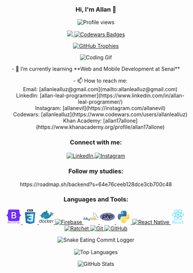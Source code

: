 <h3 align="center">Hi, I'm Allan 👋</h3>

<p align="center"> 
  <img src="https://komarev.com/ghpvc/?username=allanlealluz&label=Profile%20views&color=0e75b6&style=darkhub" alt="Profile views" /> 
</p>
<p align="center">
<a href="https://github.com/allanlealluz/Allan">
<img  src="https://img.shields.io/badge/-PORTFOLIO-informational?style=for-the-badge&color=red"></img>
</a>

  <a href="https://www.codewars.com/users/allanlealluz">
    <img src="https://www.codewars.com/users/allanlealluz/badges/large" alt="Codewars Badges" />
  </a>
</p>
<p align="center"> 
  <a href="https://github.com/ryo-ma/github-profile-trophy">
    <img src="https://github-profile-trophy.vercel.app/?username=allanlealluz&theme=darkhub&row=2&column=3)(https://github.com/ryo-ma/github-profile-trophy)" alt="GitHub Trophies" />
  </a>

</p>



<p align="center">
  <img src="https://media.giphy.com/media/ZVik7pBtu9dNS/giphy.gif" alt="Coding Gif" width="500" height="300" />
</p>
<p align='center'>
- 🌱 I’m currently learning **Web and Mobile Development at Senai**
<ul align='center' style='list-style-type: none;;text-decoration:none;'>
- 📫 How to reach me:
  <li>Email: [allanlealluz@gmail.com](mailto:allanlealluz@gmail.com)</li>
 <li> LinkedIn: [allan-leal-programmer](https://www.linkedin.com/in/allan-leal-programmer/)</li>
  <li>Instagram: [allanevil](https://instagram.com/allanevil)</li>
  <li>Codewars: [allanlealluz](https://www.codewars.com/users/allanlealluz)</li>
  <li>Khan Academy: [allan17allone](https://www.khanacademy.org/profile/allan17allone)</li>
</ul>
</p>
<h3 align="center">Connect with me:</h3>
<p align="center">
  <a href="https://www.linkedin.com/in/allan-leal-programmer" target="_blank">
    <img align="center" src="https://raw.githubusercontent.com/rahuldkjain/github-profile-readme-generator/master/src/images/icons/Social/linked-in-alt.svg" alt="LinkedIn" height="30" width="40" />
  </a>
  <a href="https://instagram.com/allanevil" target="_blank">
    <img align="center" src="https://raw.githubusercontent.com/rahuldkjain/github-profile-readme-generator/master/src/images/icons/Social/instagram.svg" alt="Instagram" height="30" width="40" />
  </a>
</p>

<h3 align="center">Follow my studies:</h3>
<p align='center'>https://roadmap.sh/backend?s=64e76ceeb128dce3cb700c48</p>

<h3 align="center">Languages and Tools:</h3>
<p align="center">
  <a href="https://getbootstrap.com" target="_blank">
    <img src="https://raw.githubusercontent.com/devicons/devicon/master/icons/bootstrap/bootstrap-plain-wordmark.svg" alt="Bootstrap" width="40" height="40" />
  </a>
  <a href="https://www.w3schools.com/css/" target="_blank">
    <img src="https://raw.githubusercontent.com/devicons/devicon/master/icons/css3/css3-original-wordmark.svg" alt="CSS3" width="40" height="40" />
  </a>
  <a href="https://www.docker.com/" target="_blank">
    <img src="https://raw.githubusercontent.com/devicons/devicon/master/icons/docker/docker-original-wordmark.svg" alt="Docker" width="40" height="40" />
  </a>
  <a href="https://firebase.google.com/" target="_blank">
    <img src="https://www.vectorlogo.zone/logos/firebase/firebase-icon.svg" alt="Firebase" width="40" height="40" />
  </a>
  <a href="https://www.mysql.com/" target="_blank">
    <img src="https://raw.githubusercontent.com/devicons/devicon/master/icons/mysql/mysql-original-wordmark.svg" alt="MySQL" width="40" height="40" />
  </a>
  <a href="https://www.php.net" target="_blank">
    <img src="https://raw.githubusercontent.com/devicons/devicon/master/icons/php/php-original.svg" alt="PHP" width="40" height="40" />
  </a>
  <a href="https://www.python.org" target="_blank">
    <img src="https://raw.githubusercontent.com/devicons/devicon/master/icons/python/python-original.svg" alt="Python" width="40" height="40" />
  </a>
  <a href="https://reactnative.dev/" target="_blank">
    <img src="https://reactnative.dev/img/header_logo.svg" alt="React Native" width="40" height="40" />
  </a>
  <a href="https://reactjs.org/" target="_blank">
    <img src="https://raw.githubusercontent.com/devicons/devicon/master/icons/react/react-original-wordmark.svg" alt="React JS" width="40" height="40" />
  </a>
  <a href="https://www.ratchet.io/" target="_blank">
    <img src="https://avatars.githubusercontent.com/u/2443876?s=200&v=4" alt="Ratchet" width="40" height="40" />
  </a>
  <a href="https://git-scm.com/" target="_blank">
    <img src="https://www.vectorlogo.zone/logos/git-scm/git-scm-icon.svg" alt="Git" width="40" height="40" />
  </a>
  <a href="https://github.com/" target="_blank">
    <img src="https://www.vectorlogo.zone/logos/github/github-icon.svg" alt="GitHub" width="40" height="40" />
  </a>
</p>

<p align="center">
  <img src="https://media.giphy.com/media/KzJkzjggfGN5Py6nkT/giphy.gif" alt="Snake Eating Commit Logger" width="400" height="225" />
</p>

<p align="center">
  <img align="center" src="https://github-readme-stats.vercel.app/api/top-langs?username=allanlealluz&show_icons=true&locale=en&layout=compact&hide=tcl,c" alt="Top Languages" />
</p>

<p align='center'>
  <img align="center" src="https://github-readme-stats.vercel.app/api?username=allanlealluz&show_icons=true&locale=en" alt="GitHub Stats" />
</p>

